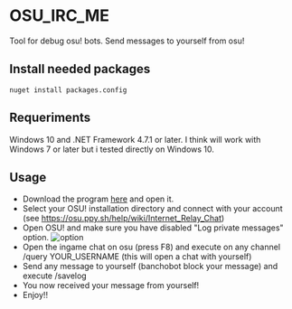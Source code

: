 # OSU_IRC_ME
Tool for debug osu! bots. Send messages to yourself from osu!

## Install needed packages
```
nuget install packages.config
```
## Requeriments
Windows 10 and .NET Framework 4.7.1 or later.
I think will work with Windows 7 or later but i tested directly on Windows 10.
## Usage
- Download the program [here](https://github.com/MagonxESP/OSU_IRC_ME/releases) and open it.
- Select your OSU! installation directory and connect with your account (see https://osu.ppy.sh/help/wiki/Internet_Relay_Chat)
- Open OSU! and make sure you have disabled "Log private messages" option.
![option](https://i.imgur.com/KgkpuVF.png "Log private messages")
- Open the ingame chat on osu (press F8) and execute on any channel /query YOUR_USERNAME (this will open a chat with yourself)
- Send any message to yourself (banchobot block your message) and execute /savelog
- You now received your message from yourself!
- Enjoy!!

